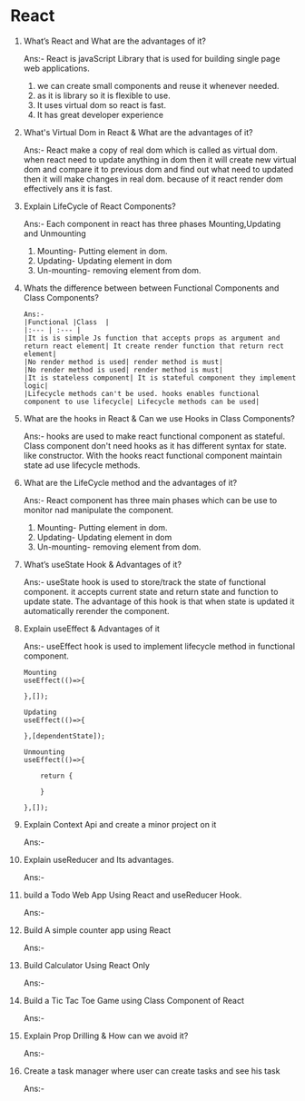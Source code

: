 # React

1.  What’s React and What are the advantages of it?

    Ans:- React is javaScript Library that is used for building single page web applications.

    1. we can create small components and reuse it whenever needed.
    2. as it is library so it is flexible to use.
    3. It uses virtual dom so react is fast.
    4. It has great developer experience

2.  What's Virtual Dom in React & What are the advantages of it?

    Ans:- React make a copy of real dom which is called as virtual dom. when react need to update anything in dom then it will create new virtual dom and compare it to previous dom and find out what need to updated then it will make changes in real dom. because of it react render dom effectively ans it is fast.

3.  Explain LifeCycle of React Components?

    Ans:- Each component in react has three phases Mounting,Updating and Unmounting

    1. Mounting- Putting element in dom.
    2. Updating- Updating element in dom
    3. Un-mounting- removing element from dom.

4.  Whats the difference between between Functional Components and Class
    Components?

        Ans:-
        |Functional |Class  |
        |:--- | :--- |
        |It is is simple Js function that accepts props as argument and return react element| It create render function that return rect element|
        |No render method is used| render method is must|
        |No render method is used| render method is must|
        |It is stateless component| It is stateful component they implement logic|
        |Lifecycle methods can't be used. hooks enables functional component to use lifecycle| Lifecycle methods can be used|

5.  What are the hooks in React & Can we use Hooks in Class Components?

    Ans:- hooks are used to make react functional component as stateful. Class component don't need hooks as it has different syntax for state. like constructor. With the hooks react functional component maintain state ad use lifecycle methods.

6.  What are the LifeCycle method and the advantages of it?

    Ans:- React component has three main phases which can be use to monitor nad manipulate the component.

    1. Mounting- Putting element in dom.
    2. Updating- Updating element in dom
    3. Un-mounting- removing element from dom.

7.  What’s useState Hook & Advantages of it?

    Ans:- useState hook is used to store/track the state of functional component. it accepts current state and return state and function to update state. The advantage of this hook is that when state is updated it automatically rerender the component.

8.  Explain useEffect & Advantages of it

    Ans:- useEffect hook is used to implement lifecycle method in functional component.

    ```
    Mounting
    useEffect(()=>{

    },[]);

    Updating
    useEffect(()=>{

    },[dependentState]);

    Unmounting
    useEffect(()=>{

        return {

        }

    },[]);
    ```

9.  Explain Context Api and create a minor project on it

    Ans:-

10. Explain useReducer and Its advantages.

    Ans:-

11. build a Todo Web App Using React and useReducer Hook.

    Ans:-

12. Build A simple counter app using React

    Ans:-

13. Build Calculator Using React Only

    Ans:-

14. Build a Tic Tac Toe Game using Class Component of React

    Ans:-

15. Explain Prop Drilling & How can we avoid it?

    Ans:-

16. Create a task manager where user can create tasks and see his task

    Ans:-
